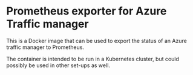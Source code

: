 # Prometheus exporter for Azure Traffic manager

This is a Docker image that can be used to export the status of an Azure traffic manager to Prometheus.

The container is intended to be run in a Kubernetes cluster, but could possibly be used in other set-ups as well.